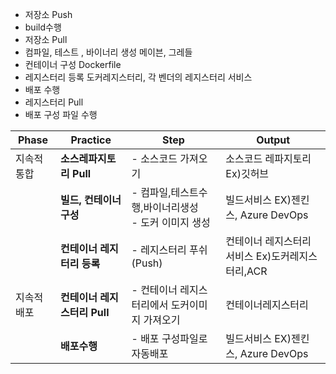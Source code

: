 - 저장소 Push
- build수행 
 - 저장소 Pull 
 - 컴파일, 테스트 , 바이너리 생성 
    메이븐, 그레들 
 - 컨테이너 구성 
    Dockerfile
 - 레지스터리 등록 
    도커레지스터리, 각 벤더의 레지스터리 서비스
- 배포 수행
 - 레지스터리 Pull
 - 배포 구성 파일 수행 
    
|Phase|Practice | Step | Output |
|------|------|---|---|
|지속적통합|**소스레파지토리 Pull**|- 소스코드 가져오기<br>|소스코드 레파지토리 Ex)깃허브|
||**빌드, 컨테이너구성**|- 컴파일,테스트수행,바이너리생성<br>- 도커 이미지 생성<br>|빌드서비스 EX)젠킨스, Azure DevOps|
||**컨테이너 레지터리 등록**|- 레지스터리 푸쉬(Push)|컨테이너 레지스터리 서비스 Ex)도커레지스터리,ACR|
|지속적배포|**컨테이너 레지스터리 Pull**|- 컨테이너 레지스터리에서 도커이미지 가져오기|컨테이너레지스터리|
||**배포수행**|- 배포 구성파일로 자동배포<br>|빌드서비스 EX)젠킨스, Azure DevOps|

